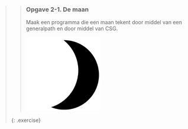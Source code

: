 >> ### Opgave 2-1. De maan
>>
>> Maak een programma die een maan tekent door middel van een generalpath en door middel van CSG.
>>
>> ![huis](images/week02/moon.png)
>>
>{: .exercise}